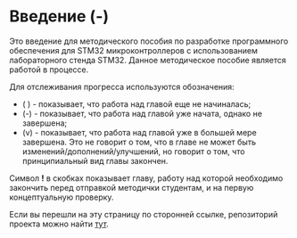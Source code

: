 # Введение (-)

Это введение для методического пособия по разработке программного обеспечения для STM32 микроконтроллеров с использованием лабораторного стенда STM32. Данное методическое пособие является работой в процессе.

Для отслеживания прогресса используются обозначения: 
* ( ) - показывает, что работа над главой еще не начиналась;
* (-) - показывает, что работа над главой уже начата, однако не завершена;
* (v) - показывает, что работа над главой уже в большей мере завершена. Это не говорит о том, что в главе не может быть изменений/дополнений/улучшений, но говорит о том, что принципиальный вид главы закончен.

Символ **!** в скобках показывает главу, работу над которой необходимо закончить перед отправкой методички студентам, и на первую концептуальную проверку.


Если вы перешли на эту страницу по сторонней ссылке, репозиторий проекта можно найти [тут](https://github.com/Trimple/stm32-stand-manual).